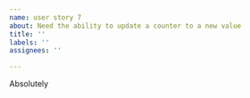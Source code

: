 ```yaml
---
name: user story 7
about: Need the ability to update a counter to a new value
title: ''
labels: ''
assignees: ''

---
```


Absolutely
